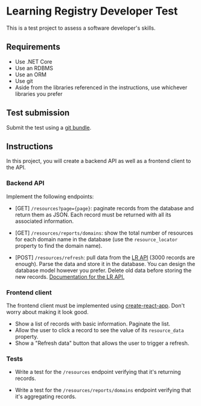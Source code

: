 # Learning Registry Developer Test

This is a test project to assess a software developer's skills.

## Requirements

- Use .NET Core
- Use an RDBMS
- Use an ORM
- Use git
- Aside from the libraries referenced in the instructions, use whichever libraries
  you prefer

## Test submission

Submit the test using a [git bundle](https://git-scm.com/blog/2010/03/10/bundles.html).

## Instructions

In this project, you will create a backend API as well as a frontend client to the API.

### Backend API

Implement the following endpoints:

- [GET] `/resources?page={page}`: paginate records from the database and return
them as JSON. Each record must be returned with all its associated information.

- [GET] `/resources/reports/domains`: show the total number of resources for
each domain name in the database (use the `resource_locator` property to find
the domain name).

- [POST] `/resources/refresh`: pull data
  from the [LR API](http://node01.public.learningregistry.net/) (3000 records
  are enough). Parse the data and store it in the database. You can design the
  database model however you prefer. Delete old data before storing the new records.
  [Documentation for the LR API.](https://github.com/LearningRegistry/LearningRegistry/wiki/Consuming-Learning-Registry-Records#1--harvesting-records)

### Frontend client

The frontend client must be implemented using
[create-react-app](https://github.com/facebook/create-react-app). Don't worry
about making it look good.

- Show a list of records with basic information. Paginate the list.
- Allow the user to click a record to see the value of its `resource_data`
  property.
- Show a "Refresh data" button that allows the user to trigger a refresh.

### Tests

- Write a test for the `/resources` endpoint verifying that it's returning
  records.

- Write a test for the `/resources/reports/domains` endpoint verifying that
  it's aggregating records.
